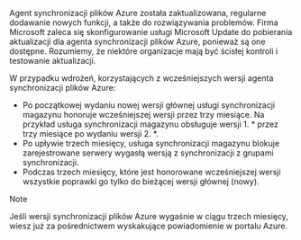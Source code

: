 Agent synchronizacji plików Azure została zaktualizowana, regularne dodawanie nowych funkcji, a także do rozwiązywania problemów. Firma Microsoft zaleca się skonfigurowanie usługi Microsoft Update do pobierania aktualizacji dla agenta synchronizacji plików Azure, ponieważ są one dostępne. Rozumiemy, że niektóre organizacje mają być ścisłej kontroli i testowanie aktualizacji.

W przypadku wdrożeń, korzystających z wcześniejszych wersji agenta synchronizacji plików Azure:

- Po początkowej wydaniu nowej wersji głównej usługi synchronizacji magazynu honoruje wcześniejszej wersji przez trzy miesiące. Na przykład usługa synchronizacji magazynu obsługuje wersji 1. \* przez trzy miesiące po wydaniu wersji 2. \*.
- Po upływie trzech miesięcy, usługa synchronizacji magazynu blokuje zarejestrowane serwery wygasłą wersją z synchronizacji z grupami synchronizacji.
- Podczas trzech miesięcy, które jest honorowane wcześniejszej wersji wszystkie poprawki go tylko do bieżącej wersji głównej (nowy).

> [!Note]  
> Jeśli wersji synchronizacji plików Azure wygaśnie w ciągu trzech miesięcy, wiesz już za pośrednictwem wyskakujące powiadomienie w portalu Azure.
